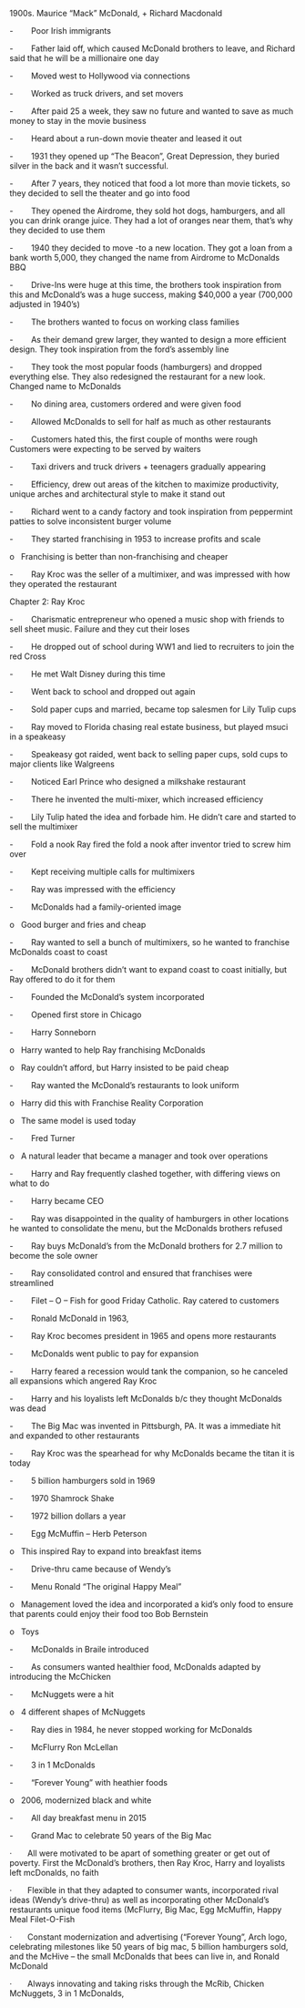 1900s. Maurice “Mack” McDonald, + Richard Macdonald

-        Poor Irish immigrants

-        Father laid off, which caused McDonald brothers to leave, and Richard said that he will be a millionaire one day

-        Moved west to Hollywood via connections

-        Worked as truck drivers, and set movers

-        After paid 25 a week, they saw no future and wanted to save as much money to stay in the movie business

-        Heard about a run-down movie theater and leased it out

-        1931 they opened up “The Beacon”, Great Depression, they buried silver in the back and it wasn’t successful.

-        After 7 years, they noticed that food a lot more than movie tickets, so they decided to sell the theater and go into food

-        They opened the Airdrome, they sold hot dogs, hamburgers, and all you can drink orange juice. They had a lot of oranges near them, that’s why they decided to use them

-        1940 they decided to move -to a new location. They got a loan from a bank worth 5,000, they changed the name from Airdrome to McDonalds BBQ

-        Drive-Ins were huge at this time, the brothers took inspiration from this and McDonald’s was a huge success, making $40,000 a year (700,000 adjusted in 1940’s)

-        The brothers wanted to focus on working class families

-        As their demand grew larger, they wanted to design a more efficient design. They took inspiration from the ford’s assembly line

-        They took the most popular foods (hamburgers) and dropped everything else. They also redesigned the restaurant for a new look. Changed name to McDonalds

-        No dining area, customers ordered and were given food

-        Allowed McDonalds to sell for half as much as other restaurants

-        Customers hated this, the first couple of months were rough Customers were expecting to be served by waiters

-        Taxi drivers and truck drivers + teenagers gradually appearing

-        Efficiency, drew out areas of the kitchen to maximize productivity, unique arches and architectural style to make it stand out

-        Richard went to a candy factory and took inspiration from peppermint patties to solve inconsistent burger volume

-        They started franchising in 1953 to increase profits and scale

o   Franchising is better than non-franchising and cheaper

-        Ray Kroc was the seller of a multimixer, and was impressed with how they operated the restaurant

Chapter 2: Ray Kroc

-        Charismatic entrepreneur who opened a music shop with friends to sell sheet music. Failure and they cut their loses

-        He dropped out of school during WW1 and lied to recruiters to join the red Cross

-        He met Walt Disney during this time

-        Went back to school and dropped out again

-        Sold paper cups and married, became top salesmen for Lily Tulip cups

-        Ray moved to Florida chasing real estate business, but played msuci in a speakeasy

-        Speakeasy got raided, went back to selling paper cups, sold cups to major clients like Walgreens

-        Noticed Earl Prince who designed a milkshake restaurant

-        There he invented the multi-mixer, which increased efficiency

-        Lily Tulip hated the idea and forbade him. He didn’t care and started to sell the multimixer

-        Fold a nook Ray fired the fold a nook after inventor tried to screw him over

-        Kept receiving multiple calls for multimixers

-        Ray was impressed with the efficiency

-        McDonalds had a family-oriented image

o   Good burger and fries and cheap

-        Ray wanted to sell a bunch of multimixers, so he wanted to franchise McDonalds coast to coast

-        McDonald brothers didn’t want to expand coast to coast initially, but Ray offered to do it for them

-        Founded the McDonald’s system incorporated

-        Opened first store in Chicago

-        Harry Sonneborn

o   Harry wanted to help Ray franchising McDonalds

o   Ray couldn’t afford, but Harry insisted to be paid cheap

-        Ray wanted the McDonald’s restaurants to look uniform

o   Harry did this with Franchise Reality Corporation

o   The same model is used today

-        Fred Turner

o   A natural leader that became a manager and took over operations

-        Harry and Ray frequently clashed together, with differing views on what to do

-        Harry became CEO

-        Ray was disappointed in the quality of hamburgers in other locations he wanted to consolidate the menu, but the McDonalds brothers refused

-        Ray buys McDonald’s from the McDonald brothers for 2.7 million to become the sole owner

-        Ray consolidated control and ensured that franchises were streamlined

-        Filet – O – Fish for good Friday Catholic. Ray catered to customers

-        Ronald McDonald in 1963,

-        Ray Kroc becomes president in 1965 and opens more restaurants

-        McDonalds went public to pay for expansion

-        Harry feared a recession would tank the companion, so he canceled all expansions which angered Ray Kroc

-        Harry and his loyalists left McDonalds b/c they thought McDonalds was dead

-        The Big Mac was invented in Pittsburgh, PA. It was a immediate hit and expanded to other restaurants

-        Ray Kroc was the spearhead for why McDonalds became the titan it is today

-        5 billion hamburgers sold in 1969

-        1970 Shamrock Shake

-        1972 billion dollars a year

-        Egg McMuffin – Herb Peterson

o   This inspired Ray to expand into breakfast items

-        Drive-thru came because of Wendy’s

-        Menu Ronald “The original Happy Meal”

o   Management loved the idea and incorporated a kid’s only food to ensure that parents could enjoy their food too Bob Bernstein

o   Toys

-        McDonalds in Braile introduced

-        As consumers wanted healthier food, McDonalds adapted by introducing the McChicken

-        McNuggets were a hit

o   4 different shapes of McNuggets

-        Ray dies in 1984, he never stopped working for McDonalds

-        McFlurry Ron McLellan

-        3 in 1 McDonalds

-        “Forever Young” with heathier foods

o   2006, modernized black and white

-        All day breakfast menu in 2015

-        Grand Mac to celebrate 50 years of the Big Mac

·       All were motivated to be apart of something greater or get out of poverty. First the McDonald’s brothers, then Ray Kroc, Harry and loyalists left mcDonalds, no faith

·       Flexible in that they adapted to consumer wants, incorporated rival ideas (Wendy’s drive-thru) as well as incorporating other McDonald’s restaurants unique food items (McFlurry, Big Mac, Egg McMuffin, Happy Meal Filet-O-Fish

·       Constant modernization and advertising (“Forever Young”, Arch logo, celebrating milestones like 50 years of big mac, 5 billion hamburgers sold, and the McHive – the small McDonalds that bees can live in, and Ronald McDonald

·       Always innovating and taking risks through the McRib, Chicken McNuggets, 3 in 1 McDonalds,